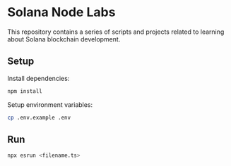 # Solana Node Labs

This repository contains a series of scripts and projects related to learning about Solana blockchain development.

## Setup
Install dependencies:
```bash
npm install
```

Setup environment variables:
```bash
cp .env.example .env
```

## Run

```bash
npx esrun <filename.ts>
```
